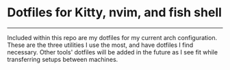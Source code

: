 # Dotfiles for Kitty, nvim, and fish shell
---

Included within this repo are my dotfiles for my current arch configuration.
These are the three utilities I use the most, and have dotfiles I find necessary.
Other tools' dotfiles will be added in the future as I see fit while transferring setups between machines.
